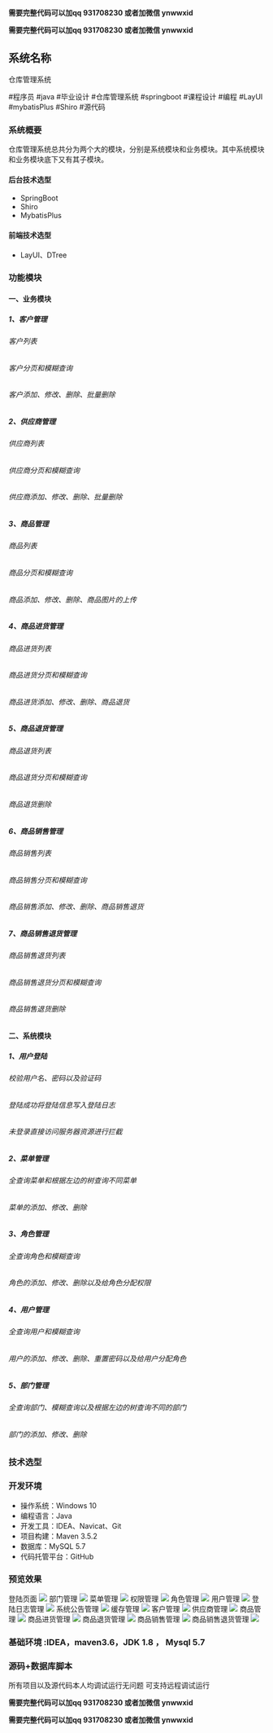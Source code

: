 **需要完整代码可以加qq  931708230 或者加微信 ynwwxid**

**需要完整代码可以加qq  931708230 或者加微信  ynwwxid**

## 系统名称 
仓库管理系统 

#程序员 #java #毕业设计 #仓库管理系统 #springboot #课程设计 #编程 #LayUI #mybatisPlus #Shiro #源代码

### 系统概要
仓库管理系统总共分为两个大的模块，分别是系统模块和业务模块。其中系统模块和业务模块底下又有其子模块。
#### 后台技术选型
* SpringBoot
* Shiro
* MybatisPlus
#### 前端技术选型
* LayUI、DTree
### 功能模块
#### 一、业务模块
##### 1、客户管理
###### 客户列表
###### 客户分页和模糊查询
###### 客户添加、修改、删除、批量删除
##### 2、供应商管理
###### 供应商列表
###### 供应商分页和模糊查询
###### 供应商添加、修改、删除、批量删除
##### 3、商品管理
###### 商品列表
###### 商品分页和模糊查询
###### 商品添加、修改、删除、商品图片的上传
##### 4、商品进货管理
###### 商品进货列表
###### 商品进货分页和模糊查询
###### 商品进货添加、修改、删除、商品退货
##### 5、商品退货管理
###### 商品退货列表
###### 商品退货分页和模糊查询
###### 商品退货删除
##### 6、商品销售管理
###### 商品销售列表
###### 商品销售分页和模糊查询
###### 商品销售添加、修改、删除、商品销售退货
##### 7、商品销售退货管理
###### 商品销售退货列表
###### 商品销售退货分页和模糊查询
###### 商品销售退货删除
#### 二、系统模块
##### 1、用户登陆
###### 校验用户名、密码以及验证码
###### 登陆成功将登陆信息写入登陆日志
###### 未登录直接访问服务器资源进行拦截
##### 2、菜单管理
###### 全查询菜单和根据左边的树查询不同菜单
###### 菜单的添加、修改、删除
##### 3、角色管理
###### 全查询角色和模糊查询
###### 角色的添加、修改、删除以及给角色分配权限
##### 4、用户管理
###### 全查询用户和模糊查询
###### 用户的添加、修改、删除、重置密码以及给用户分配角色
##### 5、部门管理
###### 全查询部门、模糊查询以及根据左边的树查询不同的部门
###### 部门的添加、修改、删除

### 技术选型

### 开发环境
* 操作系统：Windows 10
* 编程语言：Java
* 开发工具：IDEA、Navicat、Git
* 项目构建：Maven 3.5.2
* 数据库：MySQL 5.7
* 代码托管平台：GitHub

### 预览效果
登陆页面
![](picture/login.PNG)
部门管理
![](picture/dept.PNG)
菜单管理
![](picture/menu.PNG)
权限管理
![](picture/permission.PNG)
角色管理
![](picture/role.PNG)
用户管理
![](picture/user.PNG)
登陆日志管理
![](picture/loginfo.PNG)
系统公告管理
![](picture/notice.PNG)
缓存管理
![](picture/cache.PNG)
客户管理
![](picture/customer.PNG)
供应商管理
![](picture/provider.PNG)
商品管理
![](picture/goods.PNG)
商品进货管理
![](picture/inport.PNG)
商品退货管理
![](picture/output.PNG)
商品销售管理
![](picture/sales.PNG)
商品销售退货管理
![](picture/salesback.PNG)

### 基础环境 :IDEA，maven3.6，JDK 1.8 ， Mysql 5.7

### 源码+数据库脚本 

所有项目以及源代码本人均调试运行无问题 可支持远程调试运行

**需要完整代码可以加qq  931708230 或者加微信 ynwwxid**

**需要完整代码可以加qq  931708230 或者加微信  ynwwxid**
